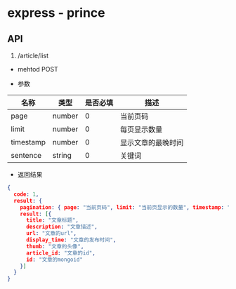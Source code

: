 # express - prince

## API

1. /article/list

* mehtod POST

* 参数

|名称|类型|是否必填|描述|
|----|----|----|----|
|page|number|0|当前页码|
|limit|number|0|每页显示数量|
|timestamp|number|0|显示文章的最晚时间|
|sentence|string|0|关键词|

* 返回结果

```json
{
  code: 1,
  result: {
    pagination: { page: "当前页码", limit: "当前页显示的数量", timestamp: "显示文章的最晚的时间", text: "搜索的关键字(梅西 罗本)" },
    result: [{
      title: "文章标题",
      description: "文章描述",
      url: "文章的url",
      display_time: "文章的发布时间",
      thumb: "文章的头像",
      article_id: "文章的id",
      id: "文章的mongoid"
    }]
  }
}
```
